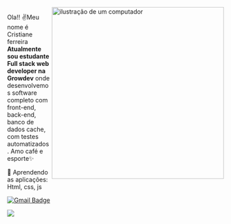 <img src="https://raw.githubusercontent.com/MicaelliMedeiros/micaellimedeiros/master/image/computer-illustration.png" alt="ilustração de um computador" min-width="400px" max-width="400px" width="400px" align="right">

<p align="left"> 
  Ola!! ✌Meu nome é Cristiane ferreira <strong>Atualmente sou estudante Full stack web developer na Growdev</strong> onde desenvolvemos software completo
  com front-end, back-end, banco de dados cache, com testes automatizados. Amo café e esporte✨ <br>
</p>

<p align="left">
  🦄 Aprendendo as aplicações: Html, css, js
  </p>


[![Gmail Badge](https://img.shields.io/badge/-crislh2017@gmail.com-986DFF?style=flat-square&logo=Gmail&logoColor=white&link=mailto:crislh2017@gmal.com)](mailto:crislh2017@gmail.com)

 <a href="https://wa.me/5551995328791?text=Se desejar, faça contato via WhatsApp" target="_blank"><img src="https://img.shields.io/badge/WhatsApp-25D366?style=for-the-badge&logo=whatsapp&logoColor=white" target="_blank"></a>


<!---
Crrissss/Crrissss is a ✨ special ✨ repository because its `README.md` (this file) appears on your GitHub profile.
You can click the Preview link to take a look at your changes.
--->
